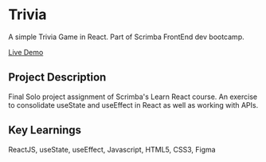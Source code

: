 # Trivia
A simple Trivia Game in React. Part of Scrimba FrontEnd dev bootcamp.

[Live Demo](https://davidelucifora.github.io/trivia/)


## Project Description

Final Solo project assignment of Scrimba's Learn React course. An exercise to consolidate useState and useEffect in React as well as working with APIs.

## Key Learnings
ReactJS, useState, useEffect, Javascript, HTML5, CSS3, Figma

